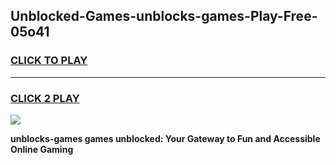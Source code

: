
## Unblocked-Games-unblocks-games-Play-Free-05o41
<h3>
<a href="https://premium76.site?title=unblocks-games&ref=17A">CLICK TO PLAY</a></h3>
<hr>

<h3>
<a href="https://premium76.site?title=unblocks-games&ref=17A">CLICK 2 PLAY</a>
  
</h3>

<a href="https://premium76.site?title=unblocks-games&ref=17A"><img src="https://clearcache.store/games.png"></a>


**unblocks-games games unblocked: Your Gateway to Fun and Accessible Online Gaming**
